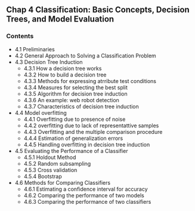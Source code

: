 ## Chap 4 Classification: Basic Concepts, Decision Trees, and Model Evaluation

### Contents
- 4.1 Preliminaries
- 4.2 General Approach to Solving a Classification Problem
- 4.3 Decision Tree Induction
  - 4.3.1 How a decision tree works
  - 4.3.2 How to build a decision tree
  - 4.3.3 Methods for expressing atrribute test conditions
  - 4.3.4 Measures for selecting the best split
  - 4.3.5 Algorithm for decision tree induction
  - 4.3.6 An example: web robot detection
  - 4.3.7 Characteristics of decision tree induction
- 4.4 Model overfitting
  - 4.4.1 Overfitting due to presence of noise
  - 4.4.2 overfitting due to lack of representattive samples
  - 4.4.3 Overfitting and the multiple comparison procedure
  - 4.4.4 Estimation of generalization errors
  - 4.4.5 Handling overfitting in decision tree induction
- 4.5 Evaluating the Performance of a Classifier
  - 4.5.1 Holdout Method
  - 4.5.2 Random subsampling
  - 4.5.3 Cross validation
  - 4.5.4 Bootstrap
- 4.6 Methods for Comparing Classifiers
  - 4.6.1 Estimating a confidence interval for accuracy
  - 4.6.2 Comparing the performance of two models
  - 4.6.3 Comparing the performance of two classifiers

